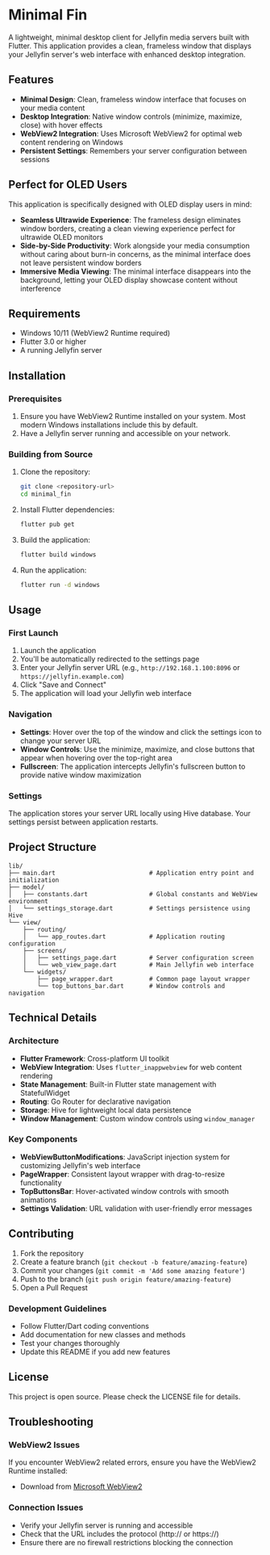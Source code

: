 # Minimal Fin

A lightweight, minimal desktop client for Jellyfin media servers built with Flutter. This application provides a clean,
frameless window that displays your Jellyfin server's web interface with enhanced desktop integration.

## Features

- **Minimal Design**: Clean, frameless window interface that focuses on your media content
- **Desktop Integration**: Native window controls (minimize, maximize, close) with hover effects
- **WebView2 Integration**: Uses Microsoft WebView2 for optimal web content rendering on Windows
- **Persistent Settings**: Remembers your server configuration between sessions

## Perfect for OLED Users

This application is specifically designed with OLED display users in mind:

- **Seamless Ultrawide Experience**: The frameless design eliminates window borders, creating a clean viewing experience
  perfect for ultrawide OLED monitors
- **Side-by-Side Productivity**: Work alongside your media consumption without caring about burn-in concerns, as the
  minimal interface does not leave persistent window borders
- **Immersive Media Viewing**: The minimal interface disappears into the background, letting your OLED display showcase
  content without interference

## Requirements

- Windows 10/11 (WebView2 Runtime required)
- Flutter 3.0 or higher
- A running Jellyfin server

## Installation

### Prerequisites

1. Ensure you have WebView2 Runtime installed on your system. Most modern Windows installations include this by default.
2. Have a Jellyfin server running and accessible on your network.

### Building from Source

1. Clone the repository:
   ```bash
   git clone <repository-url>
   cd minimal_fin
   ```

2. Install Flutter dependencies:
   ```bash
   flutter pub get
   ```

3. Build the application:
   ```bash
   flutter build windows
   ```

4. Run the application:
   ```bash
   flutter run -d windows
   ```

## Usage

### First Launch

1. Launch the application
2. You'll be automatically redirected to the settings page
3. Enter your Jellyfin server URL (e.g., `http://192.168.1.100:8096` or `https://jellyfin.example.com`)
4. Click "Save and Connect"
5. The application will load your Jellyfin web interface

### Navigation

- **Settings**: Hover over the top of the window and click the settings icon to change your server URL
- **Window Controls**: Use the minimize, maximize, and close buttons that appear when hovering over the top-right area
- **Fullscreen**: The application intercepts Jellyfin's fullscreen button to provide native window maximization

### Settings

The application stores your server URL locally using Hive database. Your settings persist between application restarts.

## Project Structure

```
lib/
├── main.dart                          # Application entry point and initialization
├── model/
│   ├── constants.dart                 # Global constants and WebView environment
│   └── settings_storage.dart          # Settings persistence using Hive
└── view/
    ├── routing/
    │   └── app_routes.dart            # Application routing configuration
    ├── screens/
    │   ├── settings_page.dart         # Server configuration screen
    │   └── web_view_page.dart         # Main Jellyfin web interface
    └── widgets/
        ├── page_wrapper.dart          # Common page layout wrapper
        └── top_buttons_bar.dart       # Window controls and navigation
```

## Technical Details

### Architecture

- **Flutter Framework**: Cross-platform UI toolkit
- **WebView Integration**: Uses `flutter_inappwebview` for web content rendering
- **State Management**: Built-in Flutter state management with StatefulWidget
- **Routing**: Go Router for declarative navigation
- **Storage**: Hive for lightweight local data persistence
- **Window Management**: Custom window controls using `window_manager`

### Key Components

- **WebViewButtonModifications**: JavaScript injection system for customizing Jellyfin's web interface
- **PageWrapper**: Consistent layout wrapper with drag-to-resize functionality
- **TopButtonsBar**: Hover-activated window controls with smooth animations
- **Settings Validation**: URL validation with user-friendly error messages

## Contributing

1. Fork the repository
2. Create a feature branch (`git checkout -b feature/amazing-feature`)
3. Commit your changes (`git commit -m 'Add some amazing feature'`)
4. Push to the branch (`git push origin feature/amazing-feature`)
5. Open a Pull Request

### Development Guidelines

- Follow Flutter/Dart coding conventions
- Add documentation for new classes and methods
- Test your changes thoroughly
- Update this README if you add new features

## License

This project is open source. Please check the LICENSE file for details.

## Troubleshooting

### WebView2 Issues

If you encounter WebView2 related errors, ensure you have the WebView2 Runtime installed:

- Download from [Microsoft WebView2](https://developer.microsoft.com/en-us/microsoft-edge/webview2/)

### Connection Issues

- Verify your Jellyfin server is running and accessible
- Check that the URL includes the protocol (http:// or https://)
- Ensure there are no firewall restrictions blocking the connection
